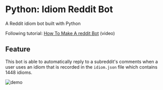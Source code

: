 # Python: Idiom Reddit Bot
A Reddit idiom bot built with Python

Following tutorial: [How To Make A reddit Bot](https://www.youtube.com/watch?v=krTUf7BpTc0) (video)

## Feature
This bot is able to automatically reply to a subreddit's comments when a user uses an idiom that is recorded in the
```idiom.json``` file which contains 1448 idioms.

![demo](https://github.com/lanyshi/python-reddit-bot/blob/dev/demo.PNG)
